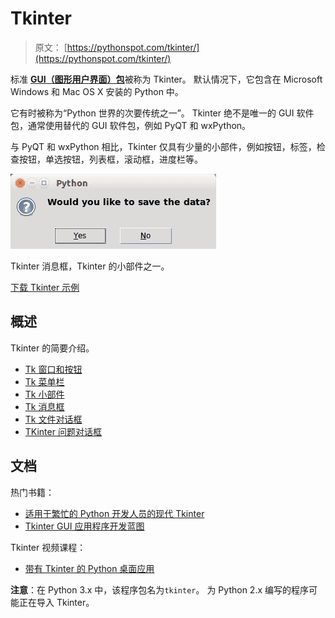 # Tkinter

> 原文： [https://pythonspot.com/tkinter/](https://pythonspot.com/tkinter/)

标准 [**GUI（图形用户界面）包**](https://pythonspot.com/gui/)被称为 Tkinter。 默认情况下，它包含在 Microsoft Windows 和 Mac OS X 安装的 Python 中。

它有时被称为“Python 世界的次要传统之一”。 Tkinter 绝不是唯一的 GUI 软件包，通常使用替代的 GUI 软件包，例如 PyQT 和 wxPython。

与 PyQT 和 wxPython 相比，Tkinter 仅具有少量的小部件，例如按钮，标签，检查按钮，单选按钮，列表框，滚动框，进度栏等。

![tk question](img/b968cc0aef66f5044316ef16f602586b.jpg)

Tkinter 消息框，Tkinter 的小部件之一。

[下载 Tkinter 示例](/download-tkinter-examples)

## 概述

Tkinter 的简要介绍。

*   [Tk 窗口和按钮](https://pythonspot.com/tk-window-and-button/)
*   [Tk 菜单栏](https://pythonspot.com/tk-menubar/)
*   [Tk 小部件](https://pythonspot.com/tk-widgets/)
*   [Tk 消息框](https://pythonspot.com/tk-message-box/)
*   [Tk 文件对话框](https://pythonspot.com/tk-file-dialogs/)
*   [TKinter 问题对话框](https://pythonspot.com/tkinter-askquestion-dialog/)

## 文档

热门书籍：

*   [适用于繁忙的 Python 开发人员的现代 Tkinter](https://www.amazon.com/gp/product/B0071QDNLO/ref=as_li_tl?ie=UTF8&camp=1789&creative=9325&creativeASIN=B0071QDNLO&linkCode=as2&tag=pythonspot-20&linkId=a0278d9fd5d4a14198f000fe314d28fa)
*   [Tkinter GUI 应用程序开发蓝图](https://www.amazon.com/gp/product/1788837460/ref=as_li_tl?ie=UTF8&camp=1789&creative=9325&creativeASIN=1788837460&linkCode=as2&tag=pythonspot-20&linkId=72aba5f08a69779e07184eca8937de38)

Tkinter 视频课程：

*   [带有 Tkinter 的 Python 桌面应用](https://gum.co/ErLc)

**注意**：在 Python 3.x 中，该程序包名为`tkinter`。 为 Python 2.x 编写的程序可能正在导入 Tkinter。